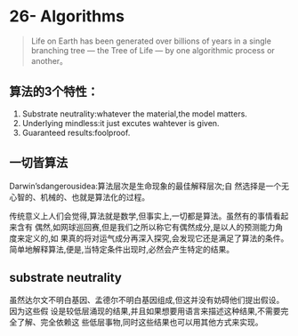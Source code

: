 # 26- Algorithms

> Life on Earth has been generated over billions of years in a single branching tree — the Tree of Life — by one algorithmic process or another。

## 算法的3个特性：

1. Substrate neutrality:whatever the material,the model matters. 
2. Underlying mindless:it just excutes wahtever is given.
3. Guaranteed results:foolproof.

## 一切皆算法

Darwin’sdangerousidea:算法层次是生命现象的最佳解释层次;自 然选择是一个无心智的、机械的、也就是算法化的过程。

传统意义上人们会觉得,算法就是数学,但事实上,一切都是算法。虽然有的事情看起来含有 偶然,如网球巡回赛,但是我们之所以称它有偶然成分,是以人的预测能力角度来定义的,如 果真的将对运气成分再深入探究,会发现它还是满足了算法的条件。 简单地解释算法,便是,当特定条件出现时,必然会产生特定的结果。

## substrate neutrality

虽然达尔文不明白基因、孟德尔不明白基因组成,但这并没有妨碍他们提出假设。因为这些假 设是较低层涌现的结果,并且如果想要用语言来描述这种结果,不需要完全了解、完全依赖这 些低层事物,同时这些结果也可以用其他方式来实现。

